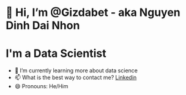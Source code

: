 # 👋 Hi, I’m @Gizdabet -  aka Nguyen Dinh Dai Nhon

# I'm a Data Scientist


- 🌱 I’m currently learning more about data science
- 📫 What is the best way to contact me? [Linkedin]([url](https://www.linkedin.com/in/nguyendinhdainhon/))
- 😄 Pronouns: He/Him


<!---
Gizdabet/Gizdabet is a ✨ special ✨ repository because its `README.md` (this file) appears on your GitHub profile.
You can click the Preview link to take a look at your changes.
--->
